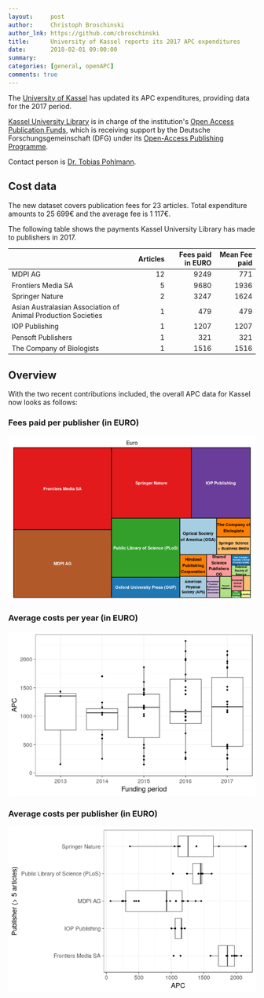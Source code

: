 ```yaml
---
layout:     post
author:     Christoph Broschinski
author_lnk: https://github.com/cbroschinski
title:      University of Kassel reports its 2017 APC expenditures
date:       2018-02-01 09:00:00
summary:    
categories: [general, openAPC]
comments: true
---
```





The [University of Kassel](http://www.uni-kassel.de/uni/en/internationales/international-services/welcome-page.html) has updated its APC expenditures, providing data for the 2017 period.

[Kassel University Library](http://www.uni-kassel.de/ub/index.php) is in charge of the institution's [Open Access Publication Funds](http://www.uni-kassel.de/ub/index.php?id=37384),
which is receiving support by the Deutsche Forschungsgemeinschaft (DFG) under its [Open-Access Publishing Programme](http://www.dfg.de/en/research_funding/programmes/infrastructure/lis/funding_opportunities/open_access/).

Contact person is [Dr. Tobias Pohlmann](mailto:pohlmann@bibliothek.uni-kassel.de).

## Cost data



The new dataset covers publication fees for 23 articles. Total expenditure amounts to 25 699€ and the average fee is 1 117€.

The following table shows the payments Kassel University Library has made to publishers in 2017.


|                                                              | Articles| Fees paid in EURO| Mean Fee paid|
|:-------------------------------------------------------------|--------:|-----------------:|-------------:|
|MDPI AG                                                       |       12|              9249|           771|
|Frontiers Media SA                                            |        5|              9680|          1936|
|Springer Nature                                               |        2|              3247|          1624|
|Asian Australasian Association of Animal Production Societies |        1|               479|           479|
|IOP Publishing                                                |        1|              1207|          1207|
|Pensoft Publishers                                            |        1|               321|           321|
|The Company of Biologists                                     |        1|              1516|          1516|

## Overview

With the two recent contributions included, the overall APC data for Kassel now looks as follows:

### Fees paid per publisher (in EURO)

![plot of chunk tree_kassel_2018_02_01_full](/figure/tree_kassel_2018_02_01_full-1.png)

###  Average costs per year (in EURO)

![plot of chunk box_kassel_2018_02_01_year_full](/figure/box_kassel_2018_02_01_year_full-1.png)

###  Average costs per publisher (in EURO)

![plot of chunk box_kassel_2018_02_01_publisher_full](/figure/box_kassel_2018_02_01_publisher_full-1.png)
